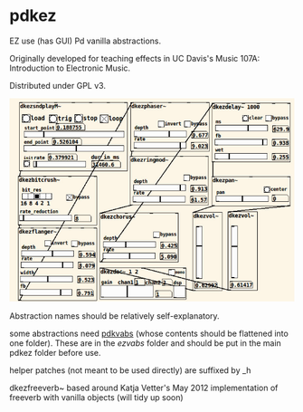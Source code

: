 # pdkez
EZ use (has GUI) Pd vanilla abstractions.

Originally developed for teaching effects in UC Davis's Music 107A: Introduction to Electronic Music.

Distributed under GPL v3.

![screenshot](pdkez_screenshot.jpg)


Abstraction names should be relatively self-explanatory.

some abstractions need [pdkvabs](https://github.com/derekxkwan/pdkvabs) (whose contents should be flattened into one folder). These are in the *ezvabs* folder and should be put in the main pdkez folder before use.


helper patches (not meant to be used directly) are suffixed by _h


dkezfreeverb~ based around Katja Vetter's May 2012 implementation of freeverb with vanilla objects (will tidy up soon)
